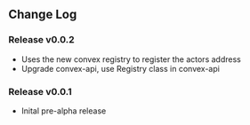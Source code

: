 ## Change Log

### Release v0.0.2
+   Uses the new convex registry to register the actors address
+   Upgrade convex-api, use Registry class in convex-api

### Release v0.0.1
+   Inital pre-alpha release
